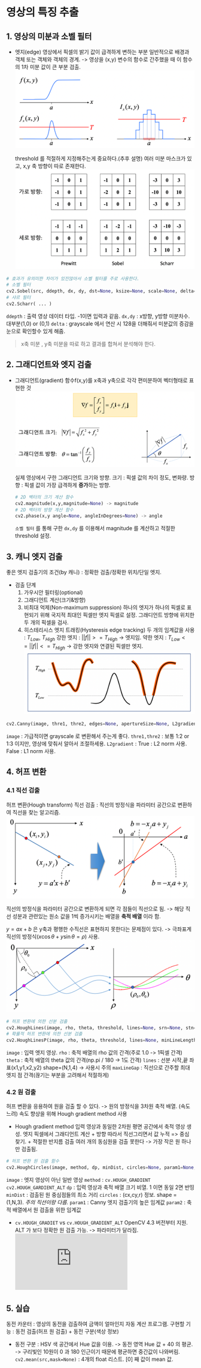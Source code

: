 ﻿# 영상의 특징 추출

## 1. 영상의 미분과 소벨 필터 
* 엣지(edge) 
영상에서 픽셀의 밝기 값이 급격하게 변하는 부분
일반적으로 배경과 객체 또는 객체와 객체의 경계.
-> 영상을 (x,y) 변수의 함수로 간주했을 때 이 함수의 1차 미분 값이 큰 부분 검출.
	![derivative](./image/derivative.png)

	threshold 를 적절하게 지정해주는게 중요하다.(추후 설명)
	여러 미분 마스크가 있고, x,y 축 방향이 따로 존재한다.
	![derivativemask](./image/derivativemask.png)

```python
# 효과가 유의미한 차이가 있진않아서 소벨 필터를 주로 사용한다. 
# 소벨 필터
cv2.Sobel(src, ddepth, dx, dy, dst=None, ksize=None, scale=None, delta=None, borderType=None) -> dst
# 샤르 필터
cv2.Scharr( ... )
```
`ddepth` : 출력 영상 데이터 타입. -1이면 입력과 같음.
`dx,dy` : x방향, y방향 미분차수. 대부분(1,0) or (0,1)
`delta` : grayscale 에서 연산 시 128을 더해줘서 미분값의 증감을 눈으로 확인할수 있게 해줌.

> x축 미분 , y축 미분을 따로 하고 결과를 합쳐서 분석해야 한다. 

## 2. 그래디언트와 엣지 검출
* 그래디언트(gradient)
함수f(x,y)를 x축과 y축으로 각각 편미분하여 벡터형태로 표현한 것
 ![gradient](./image/gradient.png)

	실제 영상에서 구한 그래디언트 크기와 방향.
	크기 : 픽셀 값의 차이 정도, 변화량. 
	방향 : 픽셀 값이 가장 급격하게 **증가**하는 방향.
	```python
	# 2D 벡터의 크기 계산 함수
	cv2.magnitude(x,y,magnitude=None) -> magnitude
	# 2D 벡터의 방향 계산 함수
	cv2.phase(x,y angle=None, angleInDegrees=None) -> angle
	```
	`소벨 필터` 를 통해 구한 `dx,dy` 를 이용해서 magnitude 를 계산하고 적절한 threshold 설정.

## 3. 캐니 엣지 검출
좋은 엣지 검출기의 조건(by 캐니) : 정확한 검출/정확한 위치/단일 엣지.
* 검출 단계
	1. 가우시안 필터링(optional)
	2. 그래디언트 계산(크기&방향)   
	3. 비최대 억제(Non-maximum suppression) 
	하나의 엣지가 하나의 픽셀로 표현되기 위해 국지적 최대인 픽셀만 엣지 픽셀로 설정.
	그래디언트 방향에 위치한 두 개의 픽셀을 검사.
	4. 히스테리시스 엣지 트래킹(Hysteresis edge tracking)
	두 개의 임계값을 사용 : $T_{Low}$, $T_{High}$
	강한 엣지 : $||f|| >= T_{High}$ -> 엣지임.
	약한 엣지 : $T_{Low} <= ||f||  <= T_{High}$ -> 강한 엣지와 연결된 픽셀만 엣지.
		![hysteresis](./image/hysteresis.png)	
```python
cv2.Canny(image, thre1, thre2, edges=None, apertureSize=None, L2gradient=None) -> edges
```
`image` : 가급적이면 grayscale 로 변환해서 주는게 좋다.
`thre1,thre2` : 보통 1:2 or 1:3 이지만, 영상에 맞춰서 알아서 조절하세용.
`L2gradient` : True : L2 norm 사용. False : L1 norm 사용.

## 4. 허프 변환
### 4.1 직선 검출
허프 변환(Hough transform) 직선 검출 : 직선의 방정식을 파라미터 공간으로 변환하여 직선을 찾는 알고리즘.
![Hough](./image/Hough.png)

직선의 방정식을 파라미터 공간으로 변환하게 되면 각 점들이 직선으로 됨. 
-> 해당 직선 성분과 관련있는 원소 값을 1씩 증가시키는 배열을 **축적 배열** 이라 함.

$y=ax+b$ 은 y축과 평행한 수직선은 표현하지 못한다는 문제점이 있다. -> 극좌표계 직선의 방정식($x\cos\theta+y\sin\theta = \rho$) 사용.
![polar](./image/polar.png)

```python
# 허프 변환에 의한 선분 검출
cv2.HoughLines(image, rho, theta, threshold, lines=None, srn=None, stn=None, min_theta=None, max_theta=None) -> lines
# 확률적 허프 변환에 의한 선분 검출
cv2.HoughLinesP(image, rho, theta, threshold, lines=None, minLineLength=None, maxLineGap=None) -> lines
```
`image` : 입력 엣지 영상.
`rho` : 축적 배열의 rho 값의 간격(주로 1.0 -> 1픽셀 간격)
`theta` : 축적 배열의 theta 값의 간격(np.pi / 180 -> 1도 간격)
`lines` : 선분 시작,끝 좌표(x1,y1,x2,y2) shape=(N,1,4) -> 사용시 주의
`maxLineGap` : 직선으로 간주할 최대 엣지 점 간격(끊기는 부분을 고려해서 적절하게)

### 4.2 원 검출
허프 변환을 응용하여 원을 검출 할 수 있다. -> 원의 방정식을 3차원 축적 배열. (속도느려)
속도 향상을 위해 Hough gradient method 사용
* Hough gradient method 
	입력 영상과 동일한 2차원 평면 공간에서 축적 영상 생성.
	엣지 픽셀에서 그래디언트 계산 + 방향 따라서 직선그리면서 값 누적 => 중심 찾기. + 적절한 반지름 검출
	여러 개의 동심원을 검출 못한다 -> 가장 작은 원 하나만 검출됨.

```python
# 허프 변환 원 검출 함수
cv2.HoughCircles(image, method, dp, minDist, circles=None, param1=None, param2=None, minRadius=None, maxRadius=None) -> circles
```
`image` : 엣지 영상이 아닌 일반 영상
`method` : `cv.HOUGH_GRADIENT` `cv2.HOUGH_GARDIENT_ALT`
`dp` : 입력 영상과 축적 배열 크기 비열. 1 이면 동일 2면 반띵
`minDist` : 검출된 원 중심점들의 최소 거리
`circles` : (cx,cy,r) 정보. shape = (1,N,3).  *주의 직선이랑 다름.* 
 `param1` : Canny 엣지 검출기의 높은 임계값
 `param2` : 축적 배열에서 원 검출을 위한 임계값

* `cv.HOUGH_GRADIET` vs `cv.HOUGH_GRADIENT_ALT` 
	 OpenCV 4.3 버전부터 지원.
	 ALT 가 보다 정확한 원 검출 가능. -> 파라미터가 달라짐.			![OpenCV 공식 문서 참고](https://docs.opencv.org/4.3.0/dd/d1a/group__imgproc__feature.html#ga47849c3be0d0406ad3ca45db65a25d2d)

## 5. 실습
동전 카운터 : 영상의 동전을 검출하여 금액이 얼마인지 자동 계산 프로그램.
구현할 기능 : 동전 검출(허프 원 검출) + 동전 구분(색상 정보)
* 동전 구분 :
	HSV 색 공간에서 Hue 값을 이용. -> 동전 영역 Hue 값 + 40 의 평균.
	-> 구리빛인 10원이 0 과 180 인근이기 때문에 평균하면 중간값이 나와버림.
	`cv2.mean(src,mask=None)` : 4개의 float 리스트. [0] 째 값이 mean 값.
